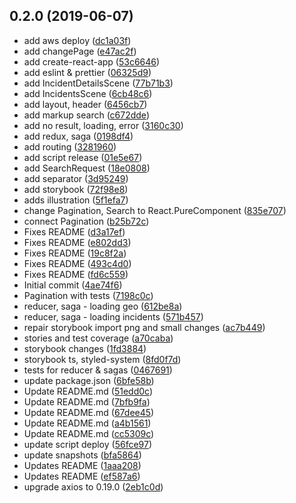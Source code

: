 ## 0.2.0 (2019-06-07)

* add aws deploy ([dc1a03f](https://github.com/or4/coding-challenge-frontend-react/commit/dc1a03f))
* add changePage ([e47ac2f](https://github.com/or4/coding-challenge-frontend-react/commit/e47ac2f))
* add create-react-app ([53c6646](https://github.com/or4/coding-challenge-frontend-react/commit/53c6646))
* add eslint & prettier ([06325d9](https://github.com/or4/coding-challenge-frontend-react/commit/06325d9))
* add IncidentDetailsScene ([77b71b3](https://github.com/or4/coding-challenge-frontend-react/commit/77b71b3))
* add IncidentsScene ([6cb48c6](https://github.com/or4/coding-challenge-frontend-react/commit/6cb48c6))
* add layout, header ([6456cb7](https://github.com/or4/coding-challenge-frontend-react/commit/6456cb7))
* add markup search ([c672dde](https://github.com/or4/coding-challenge-frontend-react/commit/c672dde))
* add no result, loading, error ([3160c30](https://github.com/or4/coding-challenge-frontend-react/commit/3160c30))
* add redux, saga ([0198df4](https://github.com/or4/coding-challenge-frontend-react/commit/0198df4))
* add routing ([3281960](https://github.com/or4/coding-challenge-frontend-react/commit/3281960))
* add script release ([01e5e67](https://github.com/or4/coding-challenge-frontend-react/commit/01e5e67))
* add SearchRequest ([18e0808](https://github.com/or4/coding-challenge-frontend-react/commit/18e0808))
* add separator ([3d95249](https://github.com/or4/coding-challenge-frontend-react/commit/3d95249))
* add storybook ([72f98e8](https://github.com/or4/coding-challenge-frontend-react/commit/72f98e8))
* adds illustration ([5f1efa7](https://github.com/or4/coding-challenge-frontend-react/commit/5f1efa7))
* change Pagination, Search to React.PureComponent ([835e707](https://github.com/or4/coding-challenge-frontend-react/commit/835e707))
* connect Pagination ([b25b72c](https://github.com/or4/coding-challenge-frontend-react/commit/b25b72c))
* Fixes README ([d3a17ef](https://github.com/or4/coding-challenge-frontend-react/commit/d3a17ef))
* Fixes README ([e802dd3](https://github.com/or4/coding-challenge-frontend-react/commit/e802dd3))
* Fixes README ([19c8f2a](https://github.com/or4/coding-challenge-frontend-react/commit/19c8f2a))
* Fixes README ([493c4d0](https://github.com/or4/coding-challenge-frontend-react/commit/493c4d0))
* Fixes README ([fd6c559](https://github.com/or4/coding-challenge-frontend-react/commit/fd6c559))
* Initial commit ([4ae74f6](https://github.com/or4/coding-challenge-frontend-react/commit/4ae74f6))
* Pagination with tests ([7198c0c](https://github.com/or4/coding-challenge-frontend-react/commit/7198c0c))
* reducer, saga - loading geo ([612be8a](https://github.com/or4/coding-challenge-frontend-react/commit/612be8a))
* reducer, saga - loading incidents ([571b457](https://github.com/or4/coding-challenge-frontend-react/commit/571b457))
* repair storybook import png and small changes ([ac7b449](https://github.com/or4/coding-challenge-frontend-react/commit/ac7b449))
* stories and test coverage ([a70caba](https://github.com/or4/coding-challenge-frontend-react/commit/a70caba))
* storybook changes ([1fd3884](https://github.com/or4/coding-challenge-frontend-react/commit/1fd3884))
* storybook ts, styled-system ([8fd0f7d](https://github.com/or4/coding-challenge-frontend-react/commit/8fd0f7d))
* tests for reducer & sagas ([0467691](https://github.com/or4/coding-challenge-frontend-react/commit/0467691))
* update package.json ([6bfe58b](https://github.com/or4/coding-challenge-frontend-react/commit/6bfe58b))
* Update README.md ([51edd0c](https://github.com/or4/coding-challenge-frontend-react/commit/51edd0c))
* Update README.md ([7bfb9fa](https://github.com/or4/coding-challenge-frontend-react/commit/7bfb9fa))
* Update README.md ([67dee45](https://github.com/or4/coding-challenge-frontend-react/commit/67dee45))
* Update README.md ([a4b1561](https://github.com/or4/coding-challenge-frontend-react/commit/a4b1561))
* Update README.md ([cc5309c](https://github.com/or4/coding-challenge-frontend-react/commit/cc5309c))
* update script deploy ([56fce97](https://github.com/or4/coding-challenge-frontend-react/commit/56fce97))
* update snapshots ([bfa5864](https://github.com/or4/coding-challenge-frontend-react/commit/bfa5864))
* Updates README ([1aaa208](https://github.com/or4/coding-challenge-frontend-react/commit/1aaa208))
* Updates README ([ef587a6](https://github.com/or4/coding-challenge-frontend-react/commit/ef587a6))
* upgrade axios to 0.19.0 ([2eb1c0d](https://github.com/or4/coding-challenge-frontend-react/commit/2eb1c0d))



